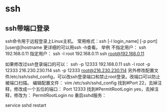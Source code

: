 # ssh


## ssh带端口登录
ssh命令用于远程登录上Linux主机。
常用格式：ssh [-l login_name] [-p port] [user@]hostname
更详细的可以用ssh -h查看。
举例
不指定用户：
ssh 192.168.0.11
指定用户：
ssh -l root 192.168.0.11
ssh root@192.168.0.11

如果修改过ssh登录端口的可以：
ssh -p 12333 192.168.0.11
ssh -l root -p 12333 216.230.230.114
ssh -p 12333 root@216.230.230.114
另外修改配置文件/etc/ssh/sshd_config，可以改ssh登录端口和禁止root登录。改端口可以防止被端口扫描。
编辑配置文件：
vim /etc/ssh/sshd_config
找到#Port 22，去掉注释，修改成一个五位的端口：
Port 12333
找到#PermitRootLogin yes，去掉注释，修改为：
PermitRootLogin no
重启sshd服务：

service sshd restart